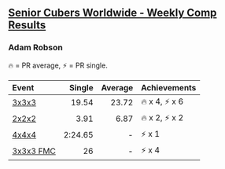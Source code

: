<style>table {white-space: nowrap;}</style>

## [Senior Cubers Worldwide - Weekly Comp Results](/scw-comp/results/)
### Adam Robson

🔥 = PR average, ⚡ = PR single.

| Event | Single | Average | Achievements|
| :-- | --: | --: | :-- |
| [3x3x3](333.md) | 19.54 | 23.72 | 🔥 x 4, ⚡ x 6 |
| [2x2x2](222.md) | 3.91 | 6.87 | 🔥 x 2, ⚡ x 2 |
| [4x4x4](444.md) | 2:24.65 | - | ⚡ x 1 |
| [3x3x3 FMC](333fm.md) | 26 | - | ⚡ x 4 |

<!-- Global site tag (gtag.js) - Google Analytics -->
<script async src="https://www.googletagmanager.com/gtag/js?id=UA-86348435-3"></script>
<script>window.dataLayer = window.dataLayer || []; function gtag() {dataLayer.push(arguments);} gtag('js', new Date()); gtag('config', 'UA-86348435-3');</script>
